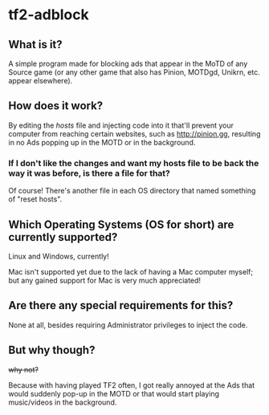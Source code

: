 # tf2-adblock
## What is it?
A simple program made for blocking ads that appear in the MoTD of any Source game (or any other game that also has Pinion, MOTDgd, Unikrn, etc. appear elsewhere).

## How does it work?
By editing the *hosts* file and injecting code into it that'll prevent your computer from reaching certain websites, such as http://pinion.gg, resulting in no Ads popping up in the MOTD or in the background.

### If I don't like the changes and want my hosts file to be back the way it was before, is there a file for that?
Of course! There's another file in each OS directory that named something of "reset hosts".

## Which Operating Systems (OS for short) are currently supported?
Linux and Windows, currently!

Mac isn't supported yet due to the lack of having a Mac computer myself; but any gained support for Mac is very much appreciated!

## Are there any special requirements for this?
None at all, besides requiring Administrator privileges to inject the code.

## But why though?
~~why not?~~

Because with having played TF2 often, I got really annoyed at the Ads that would suddenly pop-up in the MOTD or that would start playing music/videos in the background.
